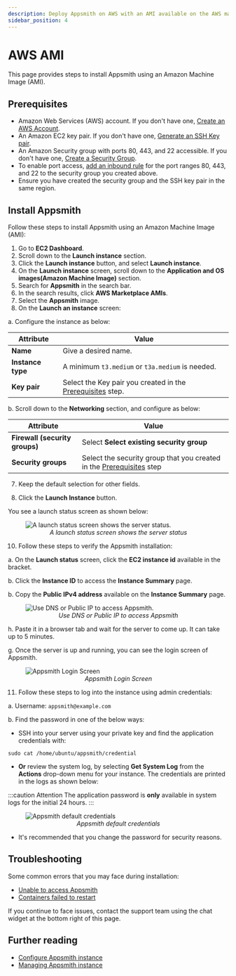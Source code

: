 ```yaml
---
description: Deploy Appsmith on AWS with an AMI available on the AWS marketplace.
sidebar_position: 4
---
```


# AWS AMI
This page provides steps to install Appsmith using an Amazon Machine Image (AMI).

## Prerequisites

- Amazon Web Services (AWS) account. If you don't have one, [Create an AWS Account](https://aws.amazon.com/premiumsupport/knowledge-center/create-and-activate-aws-account/).
- An Amazon EC2 key pair. If you don't have one, [Generate an SSH Key pair](https://docs.aws.amazon.com/AWSEC2/latest/UserGuide/ec2-key-pairs.html#having-ec2-create-your-key-pair).
- An Amazon Security group with ports 80, 443, and 22 accessible. If you don't have one, [Create a Security Group](https://docs.aws.amazon.com/AWSEC2/latest/UserGuide/working-with-security-groups.html#creating-security-group).
- To enable port access, [add an inbound rule](https://docs.aws.amazon.com/AWSEC2/latest/UserGuide/working-with-security-groups.html#adding-security-group-rule) for the port ranges 80, 443, and 22 to the security group you created above.
- Ensure you have created the security group and the SSH key pair in the same region.

## Install Appsmith

Follow these steps to install Appsmith using an Amazon Machine Image (AMI):

1. Go to **EC2 Dashboard**.
2. Scroll down to the **Launch instance** section.
3. Click the **Launch instance** button, and select **Launch instance**.
3. On the **Launch instance** screen, scroll down to the **Application and OS images(Amazon Machine Image)** section.
4. Search for **Appsmith** in the search bar.
5. In the search results, click **AWS Marketplace AMIs**.
5. Select the **Appsmith** image.
6. On the **Launch an instance** screen:

 a. Configure the instance as below:

 | Attribute | Value |
 |------------------------|------------------------------------------| 
 | **Name** | Give a desired name. |
 | **Instance type** | A minimum `t3.medium` or `t3a.medium` is needed. |
 | **Key pair** | Select the Key pair you created in the [Prerequisites](#prerequisites) step. |

 b. Scroll down to the **Networking** section, and configure as below:

 | Attribute | Value |
 |------------------------|------------------------------------------| 
 | **Firewall (security groups)** | Select **Select existing security group**|
 | **Security groups** | Select the security group that you created in the [Prerequisites](#prerequisites) step |
 
7. Keep the default selection for other fields.

8. Click the **Launch Instance** button.

You see a launch status screen as shown below:

<figure>
 <img src="/img/aws_ami_create_server_status.png" style={{width: "100%", height: "auto"}} alt="A launch status screen shows the server status." />
 <figcaption align="center"><i>A launch status screen shows the server status</i></figcaption>
</figure>

10. Follow these steps to verify the Appsmith installation:

 a. On the **Launch status** screen, click the **EC2 instance id** available in the bracket.

 b. Click the **Instance ID** to access the **Instance Summary** page.

 b. Copy the **Public IPv4 address** available on the **Instance Summary** page.

 <figure>
 <img src="/img/aws-ecs-ami-find-DNS-to-access-appsmith.png" style={{width: "100%", height: "auto"}} alt="Use DNS or Public IP to access Appsmith." />
 <figcaption align="center"><i>Use DNS or Public IP to access Appsmith</i></figcaption>
 </figure>
 
 h. Paste it in a browser tab and wait for the server to come up. It can take up to 5 minutes. 
 
 g. Once the server is up and running, you can see the login screen of Appsmith.

 <figure>
 <img src="/img/aws-login-page.png" style={{width: "100%", height: "auto"}} alt="Appsmith Login Screen" />
 <figcaption align="center"><i>Appsmith Login Screen</i></figcaption>
 </figure>

11. Follow these steps to log into the instance using admin credentials:

 a. Username: `appsmith@example.com`

 b. Find the password in one of the below ways:

 * SSH into your server using your private key and find the application credentials with:
 ```
 sudo cat /home/ubuntu/appsmith/credential
 ``` 
 * **Or** review the system log, by selecting **Get System Log** from the **Actions** drop-down menu for your instance. The credentials are printed in the logs as shown below:

  :::caution Attention
  The application password is **only** available in system logs for the initial 24 hours.
  :::
  

 <figure>
 <img src="/img/aws-system-log.png" style={{width: "100%", height: "auto"}} alt="Appsmith default credentials" />
 <figcaption align="center"><i>Appsmith default credentials</i></figcaption>
 </figure>

* It's recommended that you change the password for security reasons.

## Troubleshooting

Some common errors that you may face during installation:

- [Unable to access Appsmith](/help-and-support/troubleshooting-guide/deployment-errors#unable-to-access-appsmith)
- [Containers failed to restart](/help-and-support/troubleshooting-guide/deployment-errors#containers-failed-to-start)

If you continue to face issues, contact the support team using the chat widget at the bottom right of this page.


## Further reading

* [Configure Appsmith instance](/getting-started/setup/instance-configuration/)
* [Managing Appsmith instance](/getting-started/setup/instance-management/)
